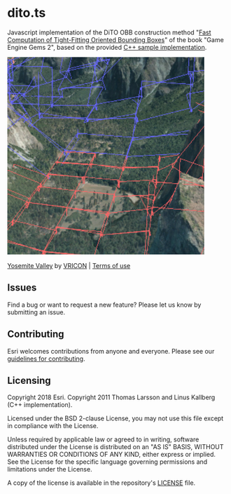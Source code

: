 # dito.ts

Javascript implementation of the DiTO OBB construction method "[Fast Computation of Tight-Fitting Oriented Bounding
Boxes](http://www.idt.mdh.se/~tla/publ/FastOBBs.pdf)" of the book "Game Engine Gems 2", based on the provided [C++
sample implementation](http://gameenginegems.com/geg2.php).

![Bounding Boxes](dito.ts.png)

[Yosemite Valley](http://www.arcgis.com/home/item.html?id=1f97ba887fd4436c8b17a14d83584611) by [VRICON](https://www.vricon.com/) | [Terms of use](http://www.arcgis.com/home/item.html?id=5618776e04be41a68b349b8751a9cdb6)

## Issues

Find a bug or want to request a new feature? Please let us know by submitting an issue.

## Contributing

Esri welcomes contributions from anyone and everyone. Please see our [guidelines for contributing](https://github.com/esri/contributing).

## Licensing

Copyright 2018 Esri.
Copyright 2011 Thomas Larsson and Linus Kallberg (C++ implementation).

Licensed under the BSD 2-clause License,
you may not use this file except in compliance with the License.

Unless required by applicable law or agreed to in writing, software
distributed under the License is distributed on an "AS IS" BASIS,
WITHOUT WARRANTIES OR CONDITIONS OF ANY KIND, either express or implied.
See the License for the specific language governing permissions and
limitations under the License.

A copy of the license is available in the repository's [LICENSE](https://raw.github.com/Esri/dito.ts/master/LICENSE) file.
